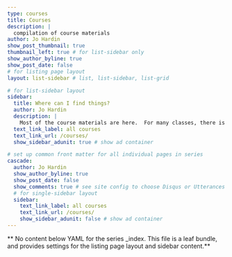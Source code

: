 ```yaml
---
type: courses
title: Courses 
description: |
  compilation of course materials
author: Jo Hardin
show_post_thumbnail: true
thumbnail_left: true # for list-sidebar only
show_author_byline: true
show_post_date: false
# for listing page layout
layout: list-sidebar # list, list-sidebar, list-grid

# for list-sidebar layout
sidebar: 
  title: Where can I find things?
  author: Jo Hardin
  description: |
    Most of the course materials are here.  For many classes, there is also a textbook (typically available online for free).  All solutions (HW, exams, etc.) will be posted on Sakai.  Please join the class Discord channel (see sign-up information on Sakai).
  text_link_label: all courses
  text_link_url: /courses/
  show_sidebar_adunit: true # show ad container

# set up common front matter for all individual pages in series
cascade:
  author: Jo Hardin
  show_author_byline: true
  show_post_date: false
  show_comments: true # see site config to choose Disqus or Utterances
  # for single-sidebar layout
  sidebar:
    text_link_label: all courses
    text_link_url: /courses/
    show_sidebar_adunit: false # show ad container
---
```


** No content below YAML for the series _index. This file is a leaf bundle, and provides settings for the listing page layout and sidebar content.**